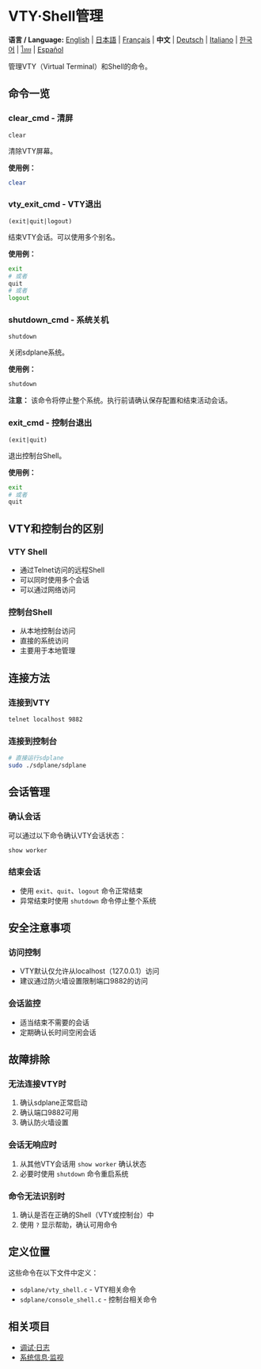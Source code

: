 # VTY·Shell管理

**语言 / Language:** [English](../vty-shell.md) | [日本語](../ja/vty-shell.md) | [Français](../fr/vty-shell.md) | **中文** | [Deutsch](../de/vty-shell.md) | [Italiano](../it/vty-shell.md) | [한국어](../ko/vty-shell.md) | [ไทย](../th/vty-shell.md) | [Español](../es/vty-shell.md)

管理VTY（Virtual Terminal）和Shell的命令。

## 命令一览

### clear_cmd - 清屏
```
clear
```

清除VTY屏幕。

**使用例：**
```bash
clear
```

### vty_exit_cmd - VTY退出
```
(exit|quit|logout)
```

结束VTY会话。可以使用多个别名。

**使用例：**
```bash
exit
# 或者
quit
# 或者
logout
```

### shutdown_cmd - 系统关机
```
shutdown
```

关闭sdplane系统。

**使用例：**
```bash
shutdown
```

**注意：** 该命令将停止整个系统。执行前请确认保存配置和结束活动会话。

### exit_cmd - 控制台退出
```
(exit|quit)
```

退出控制台Shell。

**使用例：**
```bash
exit
# 或者
quit
```

## VTY和控制台的区别

### VTY Shell
- 通过Telnet访问的远程Shell
- 可以同时使用多个会话
- 可以通过网络访问

### 控制台Shell
- 从本地控制台访问
- 直接的系统访问
- 主要用于本地管理

## 连接方法

### 连接到VTY
```bash
telnet localhost 9882
```

### 连接到控制台
```bash
# 直接运行sdplane
sudo ./sdplane/sdplane
```

## 会话管理

### 确认会话
可以通过以下命令确认VTY会话状态：
```bash
show worker
```

### 结束会话
- 使用 `exit`、`quit`、`logout` 命令正常结束
- 异常结束时使用 `shutdown` 命令停止整个系统

## 安全注意事项

### 访问控制
- VTY默认仅允许从localhost（127.0.0.1）访问
- 建议通过防火墙设置限制端口9882的访问

### 会话监控
- 适当结束不需要的会话
- 定期确认长时间空闲会话

## 故障排除

### 无法连接VTY时
1. 确认sdplane正常启动
2. 确认端口9882可用
3. 确认防火墙设置

### 会话无响应时
1. 从其他VTY会话用 `show worker` 确认状态
2. 必要时使用 `shutdown` 命令重启系统

### 命令无法识别时
1. 确认是否在正确的Shell（VTY或控制台）中
2. 使用 `?` 显示帮助，确认可用命令

## 定义位置

这些命令在以下文件中定义：
- `sdplane/vty_shell.c` - VTY相关命令
- `sdplane/console_shell.c` - 控制台相关命令

## 相关项目

- [调试·日志](debug-logging.md)
- [系统信息·监视](system-monitoring.md)